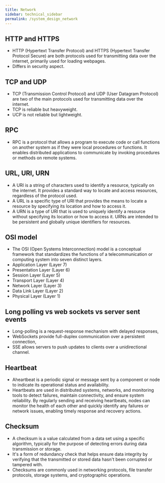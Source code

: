 ```yaml
---
title: Network
sidebar: technical_sidebar
permalink: /system_design_network
---
```


## HTTP and HTTPS
- HTTP (Hypertext Transfer Protocol) and HTTPS (Hypertext Transfer Protocol Secure) are both protocols used for transmitting data over the internet, primarily used for loading webpages.
- Differs in security aspect.

## TCP and UDP
- TCP (Transmission Control Protocol) and UDP (User Datagram Protocol) are two of the main protocols used for transmitting data over the internet.
- TCP is reliable but heavyweight.
- UCP is not reliable but lightweight.

## RPC
- RPC is a protocol that allows a program to execute code or call functions on another system as if they were local procedures or functions. It enables distributed applications to communicate by invoking procedures or methods on remote systems.

## URL, URI, URN
- A URI is a string of characters used to identify a resource, typically on the internet. It provides a standard way to locate and access resources, regardless of the protocol used.
- A URL is a specific type of URI that provides the means to locate a resource by specifying its location and how to access it. 
- A URN is a type of URI that is used to uniquely identify a resource without specifying its location or how to access it. URNs are intended to be persistent and globally unique identifiers for resources.

## OSI model
- The OSI (Open Systems Interconnection) model is a conceptual framework that standardizes the functions of a telecommunication or computing system into seven distinct layers. 
- Application Layer (Layer 7)
- Presentation Layer (Layer 6)
- Session Layer (Layer 5)
- Transport Layer (Layer 4)
- Network Layer (Layer 3)
- Data Link Layer (Layer 2)
- Physical Layer (Layer 1)


## Long polling vs web sockets vs server sent events 
- Long-polling is a request-response mechanism with delayed responses, 
- WebSockets provide full-duplex communication over a persistent connection, 
- SSE allows servers to push updates to clients over a unidirectional channel.

## Heartbeat
- Aheartbeat is a periodic signal or message sent by a component or node to indicate its operational status and availability. 
- Heartbeats are used in distributed systems, networks, and monitoring tools to detect failures, maintain connectivity, and ensure system reliability. By regularly sending and receiving heartbeats, nodes can monitor the health of each other and quickly identify any failures or network issues, enabling timely response and recovery actions.

## Checksum
- A checksum is a value calculated from a data set using a specific algorithm, typically for the purpose of detecting errors during data transmission or storage.
-  It's a form of redundancy check that helps ensure data integrity by verifying that the transmitted or stored data hasn't been corrupted or tampered with. 
- Checksums are commonly used in networking protocols, file transfer protocols, storage systems, and cryptographic operations.